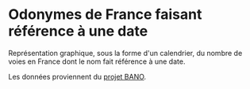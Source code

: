 Odonymes de France faisant référence à une date
===============================================

Représentation graphique, sous la forme d'un calendrier, du nombre de voies en France dont le nom fait référence à une date.

Les données proviennent du [projet BANO](https://bano.openstreetmap.fr/).
